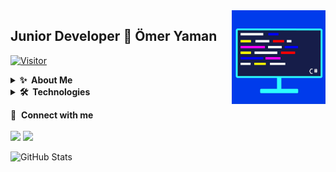 <img align="right" alt="avatar" width="150" height="150" src="pp.jpg"> 

## Junior Developer 👋 Ömer Yaman

[![Visitor](https://visitor-badge.laobi.icu/badge?page_id=omeryamanofficial)](#)
  
<details>
  <summary><b>✨&nbsp;&nbsp;About&nbsp;Me</b></summary>
  <br/>

I am a Junior Developer with 5+ years of experience in developing softwares, games, websites and more.

</details> 

<details>
  <summary><b>🛠️&nbsp;&nbsp;Technologies</b></summary>
  <br/>
  
![Apache](https://img.shields.io/badge/Apache-%23D42029.svg?style=flat-square&logo=Apache&logoColor=white)
![Nginx](https://img.shields.io/badge/Nginx-%23009639.svg?style=flat-square&logo=Nginx&logoColor=white)
![HTML5](https://img.shields.io/badge/HTML5-%23E34F26.svg?style=flat-square&logo=HTML5&logoColor=white)
![CSS3](https://img.shields.io/badge/CSS3-%231572B6.svg?style=flat-square&logo=CSS3&logoColor=white)
![JavaScript](https://img.shields.io/badge/JavaScript-%23323330.svg?style=flat-square&logo=JavaScript&logoColor=%23F7DF1E)
![Chart.js](https://img.shields.io/badge/Chart.js-F5788D.svg?style=flat-square&logo=Chart.JS&logoColor=white)
![NodeJS](https://img.shields.io/badge/Node.JS-6DA55F?style=flat-square&logo=Node.JS&logoColor=white)
![NPM](https://img.shields.io/badge/NPM-%23000000.svg?style=flat-square&logo=NPM&logoColor=white)
![jQuery](https://img.shields.io/badge/JQuery-%230769AD.svg?style=flat-square&logo=JQuery&logoColor=white)
![TypeScript](https://img.shields.io/badge/TypeScript-%23007ACC.svg?style=flat-square&logo=TypeScript&logoColor=white)
![Bootstrap](https://img.shields.io/badge/Bootstrap-%23563D7C.svg?style=flat-square&logo=Bootstrap&logoColor=white)
![PHP](https://img.shields.io/badge/PHP-%23777BB4.svg?style=flat-square&logo=PHP&logoColor=white)
![Laravel](https://img.shields.io/badge/Laravel-%23FF2D20.svg?style=flat-square&logo=Laravel&logoColor=white)
![.Net](https://img.shields.io/badge/.NET-5C2D91?style=flat-square&logo=.NET&logoColor=white)
![C](https://img.shields.io/badge/C-%2300599C.svg?style=flat-square&logo=C&logoColor=white)
![C#](https://img.shields.io/badge/C%23-%23239120.svg?style=flat-square&logo=C-Sharp&logoColor=white)
![C++](https://img.shields.io/badge/C++-%2300599C.svg?style=flat-square&logo=C%2B%2B&logoColor=white)
![Java](https://img.shields.io/badge/Java-%23ED8B00.svg?style=flat-square&logo=Java&logoColor=white)
![Python](https://img.shields.io/badge/Python-3670A0?style=flat-square&logo=Python&logoColor=ffdd54)
![OpenCV](https://img.shields.io/badge/OpenCV-%23white.svg?style=flat-square&logo=OpenCV&logoColor=white)
![NumPy](https://img.shields.io/badge/NumPy-%23013243.svg?style=flat-square&logo=NumPy&logoColor=white)
![Keras](https://img.shields.io/badge/Keras-%23D00000.svg?style=flat-square&logo=Keras&logoColor=white)
![PyTorch](https://img.shields.io/badge/PyTorch-%23EE4C2C.svg?style=flat-square&logo=PyTorch&logoColor=white)
![TensorFlow](https://img.shields.io/badge/TensorFlow-%23FF6F00.svg?style=flat-square&logo=TensorFlow&logoColor=white)
![Lua](https://img.shields.io/badge/Lua-%232C2D72.svg?style=flat-square&logo=Lua&logoColor=white)
![CMake](https://img.shields.io/badge/CMake-%23008FBA.svg?style=flat-square&logo=CMake&logoColor=white)
![Docker](https://img.shields.io/badge/Docker-%230db7ed.svg?style=flat-square&logo=Docker&logoColor=white)
![Wireguard](https://img.shields.io/badge/Wireguard-%2388171A.svg?style=flat-square&logo=Wireguard&logoColor=white)
![Zigbee](https://img.shields.io/badge/Zigbee-%23EB0443.svg?style=flat-square&logo=Zigbee&logoColor=white)
![PowerShell](https://img.shields.io/badge/PowerShell-%235391FE.svg?style=flat-square&logo=Powershell&logoColor=white)
![Windows Terminal](https://img.shields.io/badge/Windows%20Terminal-%234D4D4D.svg?style=flat-square&logo=Windows-Terminal&logoColor=white)
![Git](https://img.shields.io/badge/Git-%23F05033.svg?style=flat-square&logo=Git&logoColor=white)

![Arduino](https://img.shields.io/badge/-Arduino-00979D?style=flat-square&logo=Arduino&logoColor=white)
![Raspberry Pi](https://img.shields.io/badge/-RaspberryPi-C51A4A?style=flat-square&logo=Raspberry-Pi)
![Android](https://img.shields.io/badge/Android-3DDC84?style=flat-square&logo=Android&logoColor=white)
![Linux](https://img.shields.io/badge/Linux-FCC624?style=flat-square&logo=Linux&logoColor=black)
![Ubuntu](https://img.shields.io/badge/Ubuntu-E95420?style=flat-square&logo=Ubuntu&logoColor=white)
![Kali](https://img.shields.io/badge/Kali-268BEE?style=flat-square&logo=KaliLinux&logoColor=white)
![Manjaro](https://img.shields.io/badge/Manjaro-35BF5C?style=flat-square&logo=Manjaro&logoColor=white)
![Windows](https://img.shields.io/badge/Windows-0078D6?style=flat-square&logo=Windows&logoColor=white)

![Heroku](https://img.shields.io/badge/Heroku-%23430098.svg?style=flat-square&logo=Heroku&logoColor=white)
![Google Cloud](https://img.shields.io/badge/GoogleCloud-%234285F4.svg?style=flat-square&logo=Google-Cloud&logoColor=white)
![DigitalOcean](https://img.shields.io/badge/DigitalOcean-%230167ff.svg?style=flat-square&logo=DigitalOcean&logoColor=white)
![Cloudflare](https://img.shields.io/badge/Cloudflare-F38020?style=flat-square&logo=Cloudflare&logoColor=white)
![AWS](https://img.shields.io/badge/AWS-%23FF9900.svg?style=flat-square&logo=Amazon-AWS&logoColor=white)
![MySQL](https://img.shields.io/badge/MySQL-%2300f.svg?style=flat-square&logo=MySQL&logoColor=white)
![MongoDB](https://img.shields.io/badge/MongoDB-%234ea94b.svg?style=flat-square&logo=MongoDB&logoColor=white)
![Firebase](https://img.shields.io/badge/Firebase-039BE5?style=flat-square&logo=Firebase&logoColor=white)

![OpenGL](https://img.shields.io/badge/OpenGL-%23FFFFFF.svg?style=flat-square&logo=OpenGL)
![Vulkan](https://img.shields.io/badge/-Vulkan-336791?style=flat-square&logo=Vulkan)
![WebGL](https://img.shields.io/badge/WebGL-990000?logo=WebGL&logoColor=white&style=flat-square)

![Unity](https://img.shields.io/badge/Unity-%23000000.svg?style=flat-square&logo=Unity&logoColor=white)

![Adobe Photoshop](https://img.shields.io/badge/Adobe%20Photoshop-%2331A8FF.svg?style=flat-square&logo=Adobe%20Photoshop&logoColor=white)
![Adobe Illustrator](https://img.shields.io/badge/Adobe%20Illustrator-%23FF9A00.svg?style=flat-square&logo=Adobe%20Illustrator&logoColor=white)
![Adobe Premiere Pro](https://img.shields.io/badge/Adobe%20Premiere%20Pro-9999FF.svg?style=flat-square&logo=Adobe%20Premiere%20Pro&logoColor=white)
![Adobe After Effects](https://img.shields.io/badge/Adobe%20After%20Effects-9999FF.svg?style=flat-square&logo=Adobe%20After%20Effects&logoColor=white)
![Aseprite](https://img.shields.io/badge/Aseprite-FFFFFF?style=flat-square&logo=Aseprite&logoColor=#7D929E)
![Blender](https://img.shields.io/badge/Blender-%23F5792A.svg?style=flat-square&logo=Blender&logoColor=white)
![Canva](https://img.shields.io/badge/Canva-%2300C4CC.svg?style=flat-square&logo=Canva&logoColor=white)

![Itch.io](https://img.shields.io/badge/Itch-%23FF0B34.svg?style=flat-square&logo=Itch.io&logoColor=white)
![Steam](https://img.shields.io/badge/Steam-%23000000.svg?style=flat%20square&logo=Steam&logoColor=white)

</details>

🔗 &nbsp;**Connect with me**
<br><br>
<a href="https://www.instagram.com/omeryamanofficial"><img src="https://img.shields.io/badge/Instagram-039BE5?style=for-the-badge&logo=Instagram&logoColor=white"></a>
<a href="https://www.linkedin.com/in/%C3%B6mer-yaman-205a1022a/"><img src="https://img.shields.io/badge/Linkedin-039BE5?style=for-the-badge&logo=Linkedin&logoColor=white"></a>

![GitHub Stats](https://github-readme-stats.vercel.app/api?username=omeryamanofficial&show_icons=true&theme=tokyonight)
